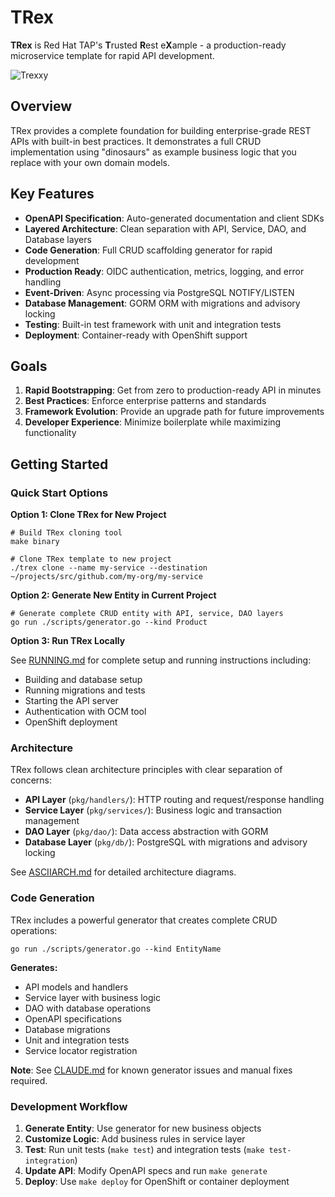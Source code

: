 # TRex

**TRex** is Red Hat TAP's **T**rusted **R**est e**X**ample - a production-ready microservice template for rapid API development.

![Trexxy](rhtap-trex_sm.png)

## Overview

TRex provides a complete foundation for building enterprise-grade REST APIs with built-in best practices. It demonstrates a full CRUD implementation using "dinosaurs" as example business logic that you replace with your own domain models.

## Key Features

- **OpenAPI Specification**: Auto-generated documentation and client SDKs
- **Layered Architecture**: Clean separation with API, Service, DAO, and Database layers
- **Code Generation**: Full CRUD scaffolding generator for rapid development
- **Production Ready**: OIDC authentication, metrics, logging, and error handling
- **Event-Driven**: Async processing via PostgreSQL NOTIFY/LISTEN
- **Database Management**: GORM ORM with migrations and advisory locking
- **Testing**: Built-in test framework with unit and integration tests
- **Deployment**: Container-ready with OpenShift support

## Goals

1. **Rapid Bootstrapping**: Get from zero to production-ready API in minutes
2. **Best Practices**: Enforce enterprise patterns and standards
3. **Framework Evolution**: Provide an upgrade path for future improvements
4. **Developer Experience**: Minimize boilerplate while maximizing functionality


## Getting Started

### Quick Start Options

**Option 1: Clone TRex for New Project**
```shell
# Build TRex cloning tool
make binary

# Clone TRex template to new project
./trex clone --name my-service --destination ~/projects/src/github.com/my-org/my-service
```

**Option 2: Generate New Entity in Current Project**
```shell
# Generate complete CRUD entity with API, service, DAO layers
go run ./scripts/generator.go --kind Product
```

**Option 3: Run TRex Locally**

See [RUNNING.md](./RUNNING.md) for complete setup and running instructions including:
- Building and database setup
- Running migrations and tests  
- Starting the API server
- Authentication with OCM tool
- OpenShift deployment

### Architecture

TRex follows clean architecture principles with clear separation of concerns:

- **API Layer** (`pkg/handlers/`): HTTP routing and request/response handling
- **Service Layer** (`pkg/services/`): Business logic and transaction management
- **DAO Layer** (`pkg/dao/`): Data access abstraction with GORM
- **Database Layer** (`pkg/db/`): PostgreSQL with migrations and advisory locking

See [ASCIIARCH.md](./ASCIIARCH.md) for detailed architecture diagrams.

### Code Generation

TRex includes a powerful generator that creates complete CRUD operations:

```shell
go run ./scripts/generator.go --kind EntityName
```

**Generates:**
- API models and handlers
- Service layer with business logic
- DAO with database operations
- OpenAPI specifications
- Database migrations
- Unit and integration tests
- Service locator registration

**Note**: See [CLAUDE.md](./CLAUDE.md) for known generator issues and manual fixes required.

### Development Workflow

1. **Generate Entity**: Use generator for new business objects
2. **Customize Logic**: Add business rules in service layer  
3. **Test**: Run unit tests (`make test`) and integration tests (`make test-integration`)
4. **Update API**: Modify OpenAPI specs and run `make generate`
5. **Deploy**: Use `make deploy` for OpenShift or container deployment
